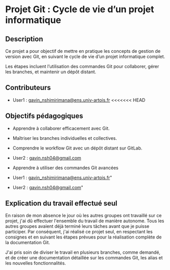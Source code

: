 # Projet Git : Cycle de vie d’un projet informatique
## Description
Ce projet a pour objectif de mettre en pratique les concepts de gestion de version avec Git, en suivant le cycle de vie d’un projet informatique complet.

Les étapes incluent l’utilisation des commandes Git pour collaborer, gérer les branches, et maintenir un dépôt distant.
## Contributeurs
- User1 : gavin_nshimirimana@ens.univ-artois.fr
<<<<<<< HEAD
## Objectifs pédagogiques
- Apprendre à collaborer efficacement avec Git.
- Maîtriser les branches individuelles et collectives.
- Comprendre le workflow Git avec un dépôt distant sur GitLab.
- User2 : gavin.nsh04@gmail.com
- Apprendre à utiliser des commandes Git avancées


- User1 : gavin_nshimirimana@ens.univ-artois.fr"
- User2 : gavin.nsh04@gmail.com"


## Explication du travail effectué seul

En raison de mon absence le jour où les autres groupes ont travaillé sur ce projet, j'ai dû effectuer l'ensemble du travail de manière autonome. Tous les autres groupes avaient déjà terminé leurs tâches avant que je puisse participer. Par conséquent, j'ai réalisé ce projet seul, en respectant les consignes et en suivant les étapes prévues pour la réalisation complète de la documentation Git.

J'ai pris soin de diviser le travail en plusieurs branches, comme demandé, et de créer une documentation détaillée sur les commandes Git, les alias et les nouvelles fonctionnalités.
